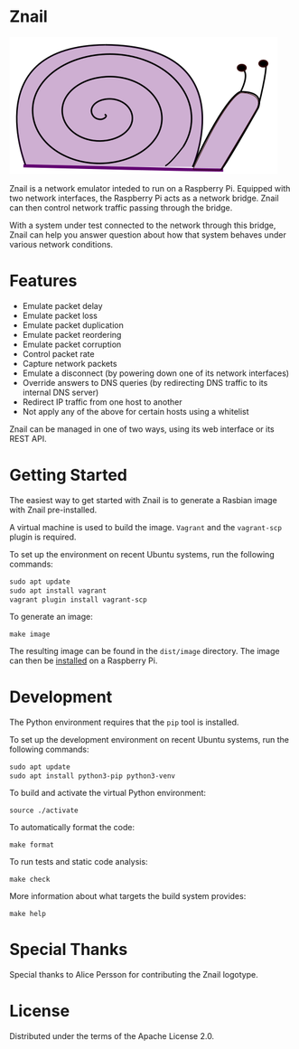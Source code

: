 # Znail

![Znail Logo](/artwork/znail_x10.png)

Znail is a network emulator inteded to run on a Raspberry Pi.
Equipped with two network interfaces, the Raspberry Pi acts as a network bridge.
Znail can then control network traffic passing through the bridge.

With a system under test connected to the network through this bridge,
Znail can help you answer question about how that system behaves under various network conditions.

# Features

* Emulate packet delay
* Emulate packet loss
* Emulate packet duplication
* Emulate packet reordering
* Emulate packet corruption
* Control packet rate
* Capture network packets
* Emulate a disconnect (by powering down one of its network interfaces)
* Override answers to DNS queries (by redirecting DNS traffic to its internal DNS server)
* Redirect IP traffic from one host to another
* Not apply any of the above for certain hosts using a whitelist

Znail can be managed in one of two ways, using its web interface or its REST API.

# Getting Started

The easiest way to get started with Znail is to generate a Rasbian image with Znail pre-installed.

A virtual machine is used to build the image.
`Vagrant` and the `vagrant-scp` plugin is required.

To set up the environment on recent Ubuntu systems, run the following commands:

    sudo apt update
    sudo apt install vagrant
    vagrant plugin install vagrant-scp

To generate an image:

    make image

The resulting image can be found in the `dist/image` directory.
The image can then be [installed](https://www.raspberrypi.org/documentation/installation/installing-images/README.md) on a Raspberry Pi.

# Development

The Python environment requires that the `pip` tool is installed.

To set up the development environment on recent Ubuntu systems, run the following commands:

    sudo apt update
    sudo apt install python3-pip python3-venv

To build and activate the virtual Python environment:

    source ./activate

To automatically format the code:

    make format

To run tests and static code analysis:

    make check

More information about what targets the build system provides:

    make help

# Special Thanks

Special thanks to Alice Persson for contributing the Znail logotype.

# License

Distributed under the terms of the Apache License 2.0.
